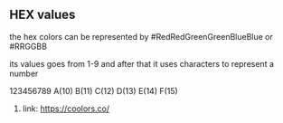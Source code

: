 ## HEX values

the hex colors can be represented by #RedRedGreenGreenBlueBlue or #RRGGBB

its values goes from 1-9 and after that it uses characters to represent a number

123456789 A(10) B(11) C(12) D(13) E(14) F(15)

1. link:
   https://coolors.co/

